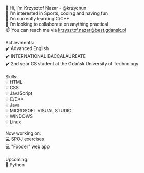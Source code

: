 👋 Hi, I’m Krzysztof Nazar - @krzychun\
👀 I’m interested in Sports, coding and having fun\
🌱 I’m currently learning C/C++\
💞️ I’m looking to collaborate on anything practical\
📫 You can reach me via krzysztof.nazar@best.gdansk.pl\
\
Achievments:\
✔️ Advanced English \
✔️ INTERNATIONAL BACCALAUREATE\
✔️ 2nd year CS student at the Gdańsk University of Technology\
\
Skills:\
💡 HTML\
💡 CSS\
💡 JavaScript\
💡 C/C++\
💡 Java\
💡 MICROSOFT VISUAL STUDIO\
💡 WINDOWS\
💡 Linux\
\
Now working on:\
💻 SPOJ exercises\
💻 "Fooder" web app\
\
Upcoming:\
📗 Python

